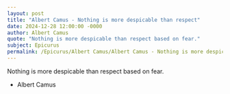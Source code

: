 ```yaml
---
layout: post
title: "Albert Camus - Nothing is more despicable than respect"
date: 2024-12-28 12:00:00 -0000
author: Albert Camus
quote: "Nothing is more despicable than respect based on fear."
subject: Epicurus
permalink: /Epicurus/Albert Camus/Albert Camus - Nothing is more despicable than respect
---
```


Nothing is more despicable than respect based on fear.

- Albert Camus
